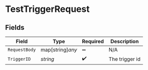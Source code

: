 # TestTriggerRequest


## Fields

| Field              | Type               | Required           | Description        |
| ------------------ | ------------------ | ------------------ | ------------------ |
| `RequestBody`      | map[string]*any*   | :heavy_minus_sign: | N/A                |
| `TriggerID`        | *string*           | :heavy_check_mark: | The trigger id     |